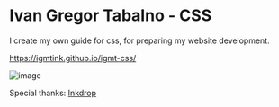 # Ivan Gregor Tabalno - CSS

I create my own guide for css, for preparing my website development.

https://igmtink.github.io/igmt-css/

![image](https://user-images.githubusercontent.com/116453313/198870521-5a8bbc82-df15-458c-9328-ff0615ffbe54.png)

Special thanks: [Inkdrop](https://www.inkdrop.app/)
